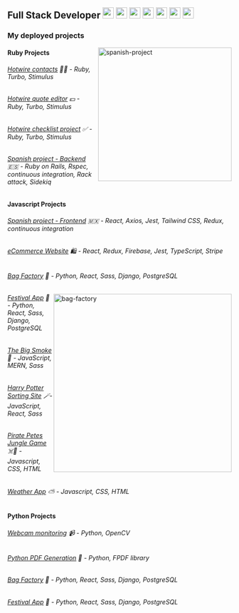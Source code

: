 ## Full Stack Developer <img src="https://github.com/user-attachments/assets/a894d8ea-d1da-40e1-b34f-fd504f3abb6a" alt='react' width="25" /> <img src="https://github.com/user-attachments/assets/2f84025e-24fe-4ea0-b278-4a249e36828a" alt='react' width="25" /> <img src="https://github.com/user-attachments/assets/6d79ee8c-ddd2-46ac-9d91-ff3adf029d0f" alt='react' width="25" /> <img src="https://github.com/user-attachments/assets/8ab4afd3-f224-4606-ad66-24bbd072770c" alt='react' width="25" /> <img src="https://github.com/user-attachments/assets/75868f5b-6015-4cc5-aaec-187fa860fd9a" alt='react' width="25" /> <img src="https://github.com/user-attachments/assets/fe8e4e97-41d7-4a0b-9d36-cf6c5b5d9845" alt='react' width="25" /> <img src="https://github.com/user-attachments/assets/a45ac7c3-51f7-4e5d-841b-d02cd4646346" alt='react' width="25" />


### My deployed projects

<img align='right' src="https://github.com/user-attachments/assets/172a0c7a-2806-476e-b233-9b4636813718" alt='spanish-project' width="300" />

#### Ruby Projects
###### [Hotwire contacts](https://github.com/Pea75x/hotwire-searchfilter) 🙋‍♀️ - Ruby, Turbo, Stimulus
###### [Hotwire quote editor](https://github.com/Pea75x/turbo-project) 💵 - Ruby, Turbo, Stimulus
###### [Hotwire checklist project](https://github.com/Pea75x/hotwire-checklist) ✅ - Ruby, Turbo, Stimulus
###### [Spanish project - Backend](https://github.com/Pea75x/spanish-project-ruby) 🇪🇸 - Ruby on Rails, Rspec, continuous integration, Rack attack, Sidekiq

#### Javascript Projects 
###### [Spanish project - Frontend](https://github.com/Pea75x/spanish-project-react) 🇲🇽 - React, Axios, Jest, Tailwind CSS, Redux, continuous integration
###### [eCommerce Website](https://github.com/Pea75x/E-commerce_website) 🛍️ - React, Redux, Firebase, Jest, TypeScript, Stripe
###### [Bag Factory](https://github.com/Pea75x/backpack-project) 🎒 - Python, React, Sass, Django, PostgreSQL

<img align='right' src="https://github.com/user-attachments/assets/8d500378-2a0c-4309-91b8-f08c26a78804" alt='bag-factory' width="400" />

###### [Festival App](https://github.com/Pea75x/project-4-frontend) 💃 - Python, React, Sass, Django, PostgreSQL
###### [The Big Smoke](https://github.com/Pea75x/GA-project-3-frontend) 🏢 - JavaScript, MERN, Sass
###### [Harry Potter Sorting Site](https://github.com/Pea75x/project2) 🪄- JavaScript, React, Sass
###### [Pirate Petes Jungle Game](https://github.com/Pea75x/GA-project-1/blob/master/README.md) ☠️🌴 - Javascript, CSS, HTML
###### [Weather App](https://github.com/Pea75x/Weather-App2) ⛅ - Javascript, CSS, HTML

#### Python Projects
###### [Webcam monitoring](https://github.com/Pea75x/webcam-monitoring-email-alert-app) 📹 - Python, OpenCV
###### [Python PDF Generation](https://github.com/Pea75x/python-pdf-generation) 🐍 - Python, FPDF library
###### [Bag Factory](https://github.com/Pea75x/backpack-backend) 🎒 - Python, React, Sass, Django, PostgreSQL
###### [Festival App](https://github.com/Pea75x/project-4-backend) 💃 - Python, React, Sass, Django, PostgreSQL






